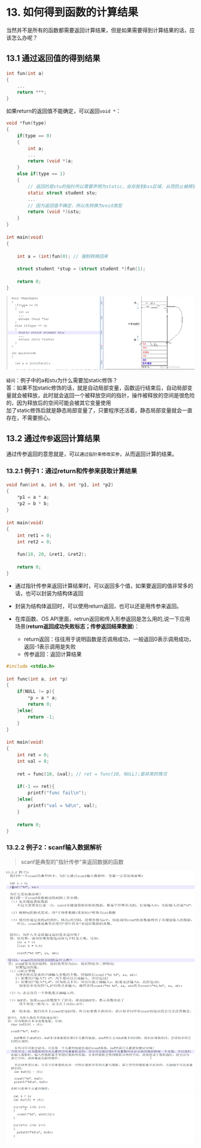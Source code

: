 # 13. 如何得到函数的计算结果

当然并不是所有的函数都需要返回计算结果，但是如果需要得到计算结果的话，应该怎么办呢？

## 13.1 通过返回值的得到结果

```c
int fun(int a)
{
    ...
    return ***;
}

```

如果return的返回值不能确定，可以返回`void *`：

```c
void *fun(type)
{
	if(type == 0)
	{
		int a;
		...
		return (void *)a;
	}
	else if(type == 1)
	{
		// 返回的是stu的指针所以需要声明为static，会存放到bss区域，从而防止被释放
		static struct student stu;
		...
		// 因为返回值不确定，所以先转换为void类型
		return (void *)&stu;
	}
}	

int main(void)
{

    int a = (int)fun(0); // 强制转换回来

    struct student *stup = (struct student *)fun(1);

    return 0;
}
```

![函数返回值](函数返回值.png)

`疑问`：例子中的a和stu为什么需要加static修饰？  
答：如果不加static修饰的话，就是自动局部变量，函数运行结束后，自动局部变量就会被释放，此时就会返回一个被释放空间的指针，操作被释放的空间是很危险的，因为释放后的空间可能会被其它变量使用  
   加了static修饰后就是静态局部变量了，只要程序还活着，静态局部变量就会一直存在，不需要担心。  

## 13.2 通过`传参`返回计算结果

通过传参返回的意思就是，可以`通过指针来修改实参`，从而返回计算的结果。  

### 13.2.1 例子1：通过return和传参来获取计算结果

```c
void fun(int a, int b, int *p1, int *p2)
{
    *p1 = a * a;
    *p2 = b * b;
}

int main(void)
{	
    int ret1 = 0;
    int ret2 = 0;

    fun(10, 20, &ret1, &ret2);

    return 0;
}
```

+ 通过指针传参来返回计算结果时，可以返回多个值，如果要返回的值非常多的话，也可以封装为结构体返回   

+ 封装为结构体返回时，可以使用return返回，也可以还是用传参来返回。  

+ 在库函数、OS API里面，retrun返回和传入形参返回是怎么用的,说一下应用场景(**return返回成功失败标志；传参返回结果数据**)：    
	+ return返回：往往用于说明函数是否调用成功，一般返回0表示调用成功，返回-1表示调用是失败  
	+ 传参返回：返回计算结果  

```c
#include <stdio.h>

int func(int a, int *p)
{
    if(NULL != p){
        *p = a * a;
        return 0;
    }else{
        return -1;
    }
}

int main(void)
{
    int ret = 0;
    int val = 0;
    
    ret = func(10, &val); // ret = func(10, NULL);是异常的情况
    
    if(-1 == ret){
        printf("func fail\n");
    }else{
        printf("val = %d\n", val);
    }
    
    return 0;
}
```

### 13.2.2 例子2：scanf输入数据解析

> scanf是典型的"指针传参"来返回数据的函数

![scanf例子](函数传参例子之scanf.png)  
![scanf例子2](函数传参例子2之scanf.png)  
![scanf例子3](函数传参例子3之scanf.png)  
![scanf例子4](函数传参例子4之scanf.png)  
